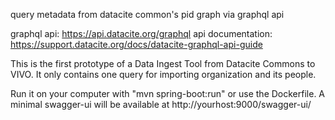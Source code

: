 query metadata from datacite common's pid graph via graphql api

graphql api: https://api.datacite.org/graphql
api documentation: https://support.datacite.org/docs/datacite-graphql-api-guide

This is the first prototype of a Data Ingest Tool from Datacite Commons to VIVO.
It only contains one query for importing organization and its people.

Run it on your computer with "mvn spring-boot:run" or use the Dockerfile.
A minimal swagger-ui will be available at http://yourhost:9000/swagger-ui/
